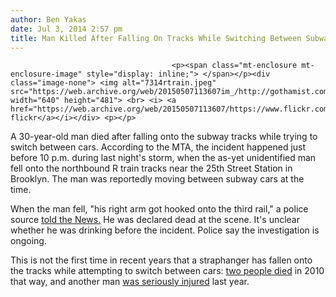 ```yaml
---
author: Ben Yakas
date: Jul 3, 2014 2:57 pm
title: Man Killed After Falling On Tracks While Switching Between Subway Cars
---
```


	
										<p><span class="mt-enclosure mt-enclosure-image" style="display: inline;"> </span></p><div class="image-none"> <img alt="7314rtrain.jpeg" src="https://web.archive.org/web/20150507113607im_/http://gothamist.com/attachments/byakas/7314rtrain.jpeg" width="640" height="481"> <br> <i> <a href="https://web.archive.org/web/20150507113607/https://www.flickr.com/photos/alexiustan/5995536342/">beanhead4529&apos;s flickr</a></i></div> <p></p>

<p>A 30-year-old man died after falling onto the subway tracks while trying to switch between cars. According to the MTA, the incident happened just before 10 p.m. during last night&apos;s storm, when the as-yet unidentified man fell onto the northbound R train tracks near the 25th Street Station in Brooklyn. The man was reportedly moving between subway cars at the time.</p>

<p>When the man fell, &quot;his right arm got hooked onto the third rail,&quot; a police source <a href="https://web.archive.org/web/20150507113607/http://www.nydailynews.com/new-york/queens/man-30-electrocuted-falling-subway-article-1.1853425">told the News.</a> He was declared dead at the scene. It&apos;s unclear whether he was drinking before the incident. Police say the investigation is ongoing.</p>

<p>This is not the first time in recent years that a straphanger has fallen onto the tracks while attempting to switch between cars: <a href="https://web.archive.org/web/20150507113607/http://gothamist.com/2010/09/12/man_crushed_to_death_between_subway.php">two people died</a> in 2010 that way, and another man <a href="https://web.archive.org/web/20150507113607/http://gothamist.com/2013/09/01/video_man_falls_under_subway_car_in.php">was seriously injured</a> last year. </p>					
										
									
				